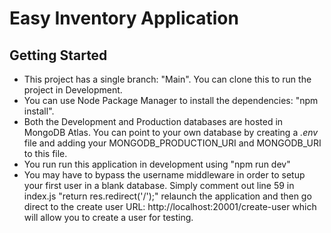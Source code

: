 # Easy Inventory Application
## Getting Started
- This project has a single branch: "Main". You can clone this to run the project in Development.
- You can use Node Package Manager to install the dependencies: "npm install".
- Both the Development and Production databases are hosted in MongoDB Atlas. You can point to your own database by creating a *.env* file and adding your MONGODB_PRODUCTION_URI and MONGODB_URI to this file.
- You run run this application in development using "npm run dev"
- You may have to bypass the username middleware in order to setup your first user in a blank database. Simply comment out line 59 in index.js "return res.redirect('/');" relaunch the application and then go direct to the create user URL: http://localhost:20001/create-user which will allow you to create a user for testing.